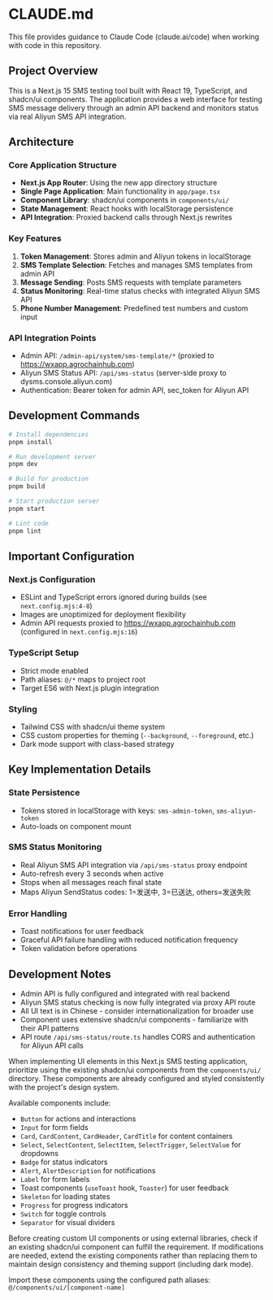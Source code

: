 # CLAUDE.md

This file provides guidance to Claude Code (claude.ai/code) when working with code in this repository.

## Project Overview

This is a Next.js 15 SMS testing tool built with React 19, TypeScript, and shadcn/ui components. The application provides a web interface for testing SMS message delivery through an admin API backend and monitors status via real Aliyun SMS API integration.

## Architecture

### Core Application Structure
- **Next.js App Router**: Using the new app directory structure
- **Single Page Application**: Main functionality in `app/page.tsx` 
- **Component Library**: shadcn/ui components in `components/ui/`
- **State Management**: React hooks with localStorage persistence
- **API Integration**: Proxied backend calls through Next.js rewrites

### Key Features
1. **Token Management**: Stores admin and Aliyun tokens in localStorage
2. **SMS Template Selection**: Fetches and manages SMS templates from admin API
3. **Message Sending**: Posts SMS requests with template parameters  
4. **Status Monitoring**: Real-time status checks with integrated Aliyun SMS API
5. **Phone Number Management**: Predefined test numbers and custom input

### API Integration Points
- Admin API: `/admin-api/system/sms-template/*` (proxied to https://wxapp.agrochainhub.com)
- Aliyun SMS Status API: `/api/sms-status` (server-side proxy to dysms.console.aliyun.com)
- Authentication: Bearer token for admin API, sec_token for Aliyun API

## Development Commands

```bash
# Install dependencies
pnpm install

# Run development server
pnpm dev

# Build for production  
pnpm build

# Start production server
pnpm start

# Lint code
pnpm lint
```

## Important Configuration

### Next.js Configuration
- ESLint and TypeScript errors ignored during builds (see `next.config.mjs:4-8`)
- Images are unoptimized for deployment flexibility
- Admin API requests proxied to https://wxapp.agrochainhub.com (configured in `next.config.mjs:16`)

### TypeScript Setup
- Strict mode enabled
- Path aliases: `@/*` maps to project root
- Target ES6 with Next.js plugin integration

### Styling
- Tailwind CSS with shadcn/ui theme system
- CSS custom properties for theming (`--background`, `--foreground`, etc.)
- Dark mode support with class-based strategy

## Key Implementation Details

### State Persistence
- Tokens stored in localStorage with keys: `sms-admin-token`, `sms-aliyun-token`
- Auto-loads on component mount

### SMS Status Monitoring  
- Real Aliyun SMS API integration via `/api/sms-status` proxy endpoint
- Auto-refresh every 3 seconds when active
- Stops when all messages reach final state
- Maps Aliyun SendStatus codes: 1=发送中, 3=已送达, others=发送失败

### Error Handling
- Toast notifications for user feedback
- Graceful API failure handling with reduced notification frequency
- Token validation before operations

## Development Notes

- Admin API is fully configured and integrated with real backend
- Aliyun SMS status checking is now fully integrated via proxy API route
- All UI text is in Chinese - consider internationalization for broader use
- Component uses extensive shadcn/ui components - familiarize with their API patterns
- API route `/api/sms-status/route.ts` handles CORS and authentication for Aliyun API calls

When implementing UI elements in this Next.js SMS testing application, prioritize using the existing shadcn/ui components from the `components/ui/` directory. These components are already configured and styled consistently with the project's design system.

Available components include:
- `Button` for actions and interactions
- `Input` for form fields
- `Card`, `CardContent`, `CardHeader`, `CardTitle` for content containers
- `Select`, `SelectContent`, `SelectItem`, `SelectTrigger`, `SelectValue` for dropdowns
- `Badge` for status indicators
- `Alert`, `AlertDescription` for notifications
- `Label` for form labels
- Toast components (`useToast` hook, `Toaster`) for user feedback
- `Skeleton` for loading states
- `Progress` for progress indicators
- `Switch` for toggle controls
- `Separator` for visual dividers

Before creating custom UI components or using external libraries, check if an existing shadcn/ui component can fulfill the requirement. If modifications are needed, extend the existing components rather than replacing them to maintain design consistency and theming support (including dark mode).

Import these components using the configured path aliases: `@/components/ui/[component-name]`